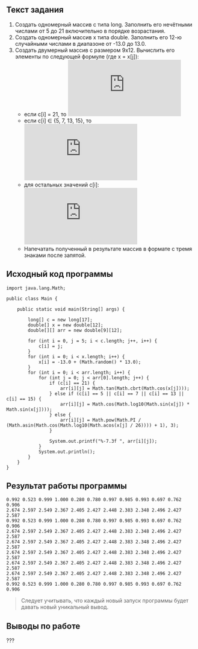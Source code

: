 ## Текст задания
1) Создать одномерный массив c типа long. Заполнить его нечётными числами от 5 до 21 включительно в порядке возрастания.
2) Создать одномерный массив x типа double. Заполнить его 12-ю случайными числами в диапазоне от -13.0 до 13.0.
3) Создать двумерный массив c размером 9x12. Вычислить его элементы по следующей формуле (где x = x[j]):
    * если c[i] = 21, то ![](https://latex.codecogs.com/gif.latex?%5Cdpi%7B150%7D%26space%3B%5Cbg_black%26space%3B%5Ctiny%26space%3B%7B%5Ccolor%7Bwhite%7D%26space%3Bc%5Bi%5D%5Bj%5D%26space%3B%3D%26space%3B%5Ctan%28%5Csqrt%5B3%5D%7B%5Ccos%28x%29%7D%29%7D)
    * если c[i] ∈ {5, 7, 13, 15}, то ![](https://latex.codecogs.com/gif.latex?%5Cdpi%7B150%7D%26space%3B%5Cbg_black%26space%3B%5Ctiny%26space%3B%7B%5Ccolor%7Bwhite%7D%26space%3Bc%5Bi%5D%5Bj%5D%26space%3B%3D%26space%3B%5Ccos%28%5Cln%28sin%28x%29%5E%7B2%7D%29%29%7D)
    * для остальных значений c[i]: ![](https://latex.codecogs.com/gif.latex?%5Cdpi%7B110%7D%26space%3B%5Cbg_black%26space%3B%5Csmall%26space%3B%7B%5Ccolor%7Bwhite%7D%26space%3Bc%5Bi%5D%5Bj%5D%26space%3B%3D%26space%3B%5Cleft%28%5Cfrac%7B%5Cpi%7D%7B%5Carcsin%28%5Ccos%28%5Cln%28%5Carccos%28%5Cfrac%7Bx%7D%7B26%7D%29%29%29%29%2B1%7D%5Cright%29%5E%7B3%7D%7D)
    * Напечатать полученный в результате массив в формате с тремя знаками после запятой.
## Исходный код программы
```
import java.lang.Math;

public class Main {

    public static void main(String[] args) {

        long[] c = new long[17];
        double[] x = new double[12];
        double[][] arr = new double[9][12];

        for (int i = 0, j = 5; i < c.length; j++, i++) {
            c[i] = j;
        }
        for (int i = 0; i < x.length; i++) {
            x[i] = -13.0 + (Math.random() * 13.0);
        }
        for (int i = 0; i < arr.length; i++) {
            for (int j = 0; j < arr[0].length; j++) {
                if (c[i] == 21) {
                    arr[i][j] = Math.tan(Math.cbrt(Math.cos(x[j])));
                } else if (c[i] == 5 || c[i] == 7 || c[i] == 13 || c[i] == 15) {
                    arr[i][j] = Math.cos(Math.log10(Math.sin(x[j]) * Math.sin(x[j])));
                } else {
                    arr[i][j] = Math.pow(Math.PI / (Math.asin(Math.cos(Math.log10(Math.acos(x[j] / 26)))) + 1), 3);
                }

                System.out.printf("%-7.3f ", arr[i][j]);
            }
            System.out.println();
        }
    }
}

```
## Результат работы программы
```
0.992 0.523 0.999 1.000 0.280 0.780 0.997 0.985 0.993 0.697 0.762 0.906 
2.674 2.597 2.549 2.367 2.405 2.427 2.448 2.383 2.348 2.496 2.427 2.587 
0.992 0.523 0.999 1.000 0.280 0.780 0.997 0.985 0.993 0.697 0.762 0.906 
2.674 2.597 2.549 2.367 2.405 2.427 2.448 2.383 2.348 2.496 2.427 2.587 
2.674 2.597 2.549 2.367 2.405 2.427 2.448 2.383 2.348 2.496 2.427 2.587 
2.674 2.597 2.549 2.367 2.405 2.427 2.448 2.383 2.348 2.496 2.427 2.587 
2.674 2.597 2.549 2.367 2.405 2.427 2.448 2.383 2.348 2.496 2.427 2.587 
2.674 2.597 2.549 2.367 2.405 2.427 2.448 2.383 2.348 2.496 2.427 2.587 
0.992 0.523 0.999 1.000 0.280 0.780 0.997 0.985 0.993 0.697 0.762 0.906 
```
> Следует учитывать, что каждый новый запуск программы будет давать новый уникальный вывод.

## Выводы по работе
???
